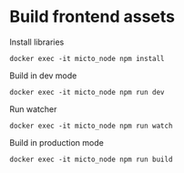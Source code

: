 # Build frontend assets

Install libraries
```shell
docker exec -it micto_node npm install
```

Build in dev mode
```shell
docker exec -it micto_node npm run dev
```

Run watcher
```shell
docker exec -it micto_node npm run watch
```

Build in production mode
```shell
docker exec -it micto_node npm run build
```
